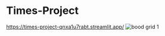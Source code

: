 # Times-Project

https://times-project-qnxa1u7rabt.streamlit.app/
![bood grid 1](https://github.com/Negi97Mohit/Times-Project/blob/main/images/books_grid.png)
